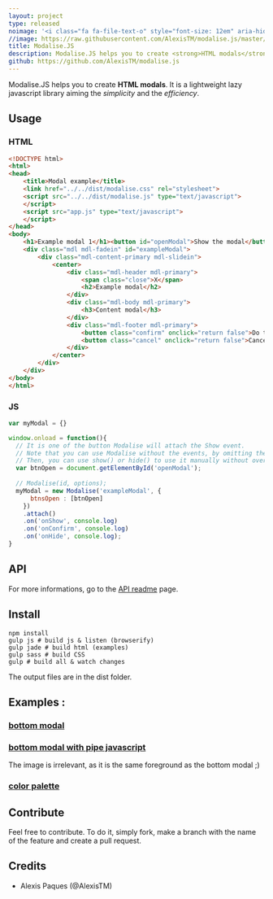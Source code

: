 ```yaml
---
layout: project
type: released
noimage: '<i class="fa fa-file-text-o" style="font-size: 12em" aria-hidden="true"></i>'
//image: https://raw.githubusercontent.com/AlexisTM/modalise.js/master/examples/color_tests/image.png
title: Modalise.JS
description: Modalise.JS helps you to create <strong>HTML modals</strong>. It is a lightweight lazy javascript library aiming the <i>simplicity</i> and the <i>efficiency</i>.
github: https://github.com/AlexisTM/modalise.js
---
```


Modalise.JS helps you to create **HTML modals**. It is a lightweight lazy javascript library aiming the *simplicity* and the *efficiency*.

## Usage

### HTML

```html
<!DOCTYPE html>
<html>
<head>
    <title>Modal example</title>
    <link href="../../dist/modalise.css" rel="stylesheet">
    <script src="../../dist/modalise.js" type="text/javascript">
    </script>
    <script src="app.js" type="text/javascript">
    </script>
</head>
<body>
    <h1>Example modal 1</h1><button id="openModal">Show the modal</button>
    <div class="mdl mdl-fadein" id="exampleModal">
        <div class="mdl-content-primary mdl-slidein">
            <center>
                <div class="mdl-header mdl-primary">
                    <span class="close">X</span>
                    <h2>Example modal</h2>
                </div>
                <div class="mdl-body mdl-primary">
                    <h3>Content modal</h3>
                </div>
                <div class="mdl-footer mdl-primary">
                    <button class="confirm" onclick="return false">Do thing</button>
                    <button class="cancel" onclick="return false">Cancel the thing</button>
                </div>
            </center>
        </div>
    </div>
</body>
</html>
```

### JS 

```javascript
var myModal = {}

window.onload = function(){
  // It is one of the button Modalise will attach the Show event.
  // Note that you can use Modalise without the events, by omitting the .attach() function.
  // Then, you can use show() or hide() to use it manually without overload. 
  var btnOpen = document.getElementById('openModal');
  
  // Modalise(id, options);
  myModal = new Modalise('exampleModal', {
      btnsOpen : [btnOpen]
    })
    .attach()
    .on('onShow', console.log)
    .on('onConfirm', console.log)
    .on('onHide', console.log);
}
```

## API

For more informations, go to the [API readme](https://github.com/AlexisTM/modalise.js/blob/master/API.md) page.


## Install

```
npm install 
gulp js # build js & listen (browserify)
gulp jade # build html (examples)
gulp sass # build CSS
gulp # build all & watch changes
```

The output files are in the dist folder.

## Examples : 

### [bottom modal](https://github.com/AlexisTM/modalise.js/tree/master/examples/bottom)

<div style="position:relative">
<amp-img height="300px" width="300px" src="https://raw.githubusercontent.com/AlexisTM/modalise.js/master/examples/bottom/image.png"/>
</div>

### [bottom modal with pipe javascript](https://github.com/AlexisTM/modalise.js/tree/master/examples/bottom_pipe/)

The image is irrelevant, as it is the same foreground as the bottom modal ;)

### [color palette](https://github.com/AlexisTM/modalise.js/tree/master/examples/color_tests/)

<div style="position:relative">
<amp-img height="300px" width="300px" src="https://raw.githubusercontent.com/AlexisTM/modalise.js/master/examples/color_tests/image.png"/></div>

## Contribute

Feel free to contribute. To do it, simply fork, make a branch with the name of the feature and create a pull request. 

## Credits
- Alexis Paques (@AlexisTM)
